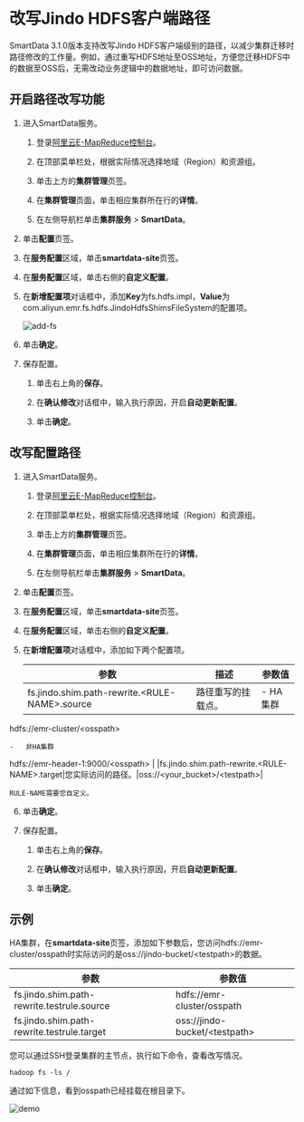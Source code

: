 # 改写Jindo HDFS客户端路径

SmartData 3.1.0版本支持改写Jindo HDFS客户端级别的路径，以减少集群迁移时路径修改的工作量。例如，通过重写HDFS地址至OSS地址，方便您迁移HDFS中的数据至OSS后，无需改动业务逻辑中的数据地址，即可访问数据。

## 开启路径改写功能

1.  进入SmartData服务。

    1.  登录[阿里云E-MapReduce控制台](https://emr.console.aliyun.com/)。

    2.  在顶部菜单栏处，根据实际情况选择地域（Region）和资源组。

    3.  单击上方的**集群管理**页签。

    4.  在**集群管理**页面，单击相应集群所在行的**详情**。

    5.  在左侧导航栏单击**集群服务** \> **SmartData**。

2.  单击**配置**页签。

3.  在**服务配置**区域，单击**smartdata-site**页签。

4.  在**服务配置**区域，单击右侧的**自定义配置**。

5.  在**新增配置项**对话框中，添加**Key**为fs.hdfs.impl，**Value**为com.aliyun.emr.fs.hdfs.JindoHdfsShimsFileSystem的配置项。

    ![add-fs](https://static-aliyun-doc.oss-accelerate.aliyuncs.com/assets/img/zh-CN/8333816061/p184664.png)

6.  单击**确定**。

7.  保存配置。

    1.  单击右上角的**保存**。

    2.  在**确认修改**对话框中，输入执行原因，开启**自动更新配置**。

    3.  单击**确定**。


## 改写配置路径

1.  进入SmartData服务。

    1.  登录[阿里云E-MapReduce控制台](https://emr.console.aliyun.com/)。

    2.  在顶部菜单栏处，根据实际情况选择地域（Region）和资源组。

    3.  单击上方的**集群管理**页签。

    4.  在**集群管理**页面，单击相应集群所在行的**详情**。

    5.  在左侧导航栏单击**集群服务** \> **SmartData**。

2.  单击**配置**页签。

3.  在**服务配置**区域，单击**smartdata-site**页签。

4.  在**服务配置**区域，单击右侧的**自定义配置**。

5.  在**新增配置项**对话框中，添加如下两个配置项。

    |参数|描述|参数值|
    |--|--|---|
    |fs.jindo.shim.path-rewrite.<RULE-NAME\>.source|路径重写的挂载点。|    -   HA集群

hdfs://emr-cluster/<osspath\>

    -   非HA集群

hdfs://emr-header-1:9000/<osspath\> |
    |fs.jindo.shim.path-rewrite.<RULE-NAME\>.target|您实际访问的路径。|oss://<your\_bucket\>/<testpath\>|

    RULE-NAME需要您自定义。

6.  单击**确定**。

7.  保存配置。

    1.  单击右上角的**保存**。

    2.  在**确认修改**对话框中，输入执行原因，开启**自动更新配置**。

    3.  单击**确定**。


## 示例

HA集群，在**smartdata-site**页签，添加如下参数后，您访问hdfs://emr-cluster/osspath时实际访问的是oss://jindo-bucket/<testpath\>的数据。

|参数|参数值|
|--|---|
|fs.jindo.shim.path-rewrite.testrule.source|hdfs://emr-cluster/osspath|
|fs.jindo.shim.path-rewrite.testrule.target|oss://jindo-bucket/<testpath\>|

您可以通过SSH登录集群的主节点，执行如下命令，查看改写情况。

```
hadoop fs -ls /
```

通过如下信息，看到osspath已经挂载在根目录下。

![demo](https://static-aliyun-doc.oss-accelerate.aliyuncs.com/assets/img/zh-CN/8333816061/p184665.png)

